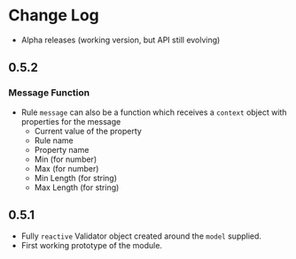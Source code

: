 # Change Log

- Alpha releases (working version, but API still evolving)

## 0.5.2

### Message Function

- Rule `message` can also be a function which receives a `context` object with properties for the message
  - Current value of the property
  - Rule name
  - Property name
  - Min (for number)
  - Max (for number)
  - Min Length (for string)
  - Max Length (for string)

## 0.5.1

- Fully `reactive` Validator object created around the `model` supplied.
- First working prototype of the module.
